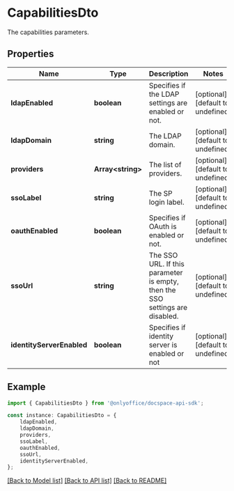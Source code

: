# CapabilitiesDto

The capabilities parameters.

## Properties

Name | Type | Description | Notes
------------ | ------------- | ------------- | -------------
**ldapEnabled** | **boolean** | Specifies if the LDAP settings are enabled or not. | [optional] [default to undefined]
**ldapDomain** | **string** | The LDAP domain. | [optional] [default to undefined]
**providers** | **Array&lt;string&gt;** | The list of providers. | [optional] [default to undefined]
**ssoLabel** | **string** | The SP login label. | [optional] [default to undefined]
**oauthEnabled** | **boolean** | Specifies if OAuth is enabled or not. | [optional] [default to undefined]
**ssoUrl** | **string** | The SSO URL. If this parameter is empty, then the SSO settings are disabled. | [optional] [default to undefined]
**identityServerEnabled** | **boolean** | Specifies if identity server is enabled or not | [optional] [default to undefined]

## Example

```typescript
import { CapabilitiesDto } from '@onlyoffice/docspace-api-sdk';

const instance: CapabilitiesDto = {
    ldapEnabled,
    ldapDomain,
    providers,
    ssoLabel,
    oauthEnabled,
    ssoUrl,
    identityServerEnabled,
};
```

[[Back to Model list]](../README.md#documentation-for-models) [[Back to API list]](../README.md#documentation-for-api-endpoints) [[Back to README]](../README.md)
